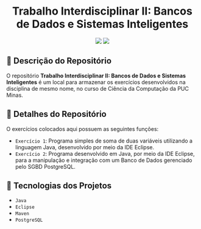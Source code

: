 <h1 align="center">Trabalho Interdisciplinar II: Bancos de Dados e Sistemas Inteligentes</h1>

<p align="center">
<img src="https://img.shields.io/badge/status-andamento-yellow">
<img src="https://img.shields.io/badge/versao-1.0.0-informational">
</p>

## :pencil: Descrição do Repositório

O repositório **Trabalho Interdisciplinar II: Bancos de Dados e Sistemas Inteligentes** é um local para armazenar os exercícios desenvolvidos na disciplina de mesmo nome, no curso de Ciência da Computação da PUC Minas.

## :wrench: Detalhes do Repositório

O exercícios colocados aqui possuem as seguintes funções:

- `Exercício 1`: Programa simples de soma de duas variáveis utilizando a linguagem Java, desenvolvido por meio da IDE Eclipse.
- `Exercício 2`: Programa desenvolvido em Java, por meio da IDE Eclipse, para a manipulação e integração com um Banco de Dados gerenciado pelo SGBD PostgreSQL.

## :hammer: Tecnologias dos Projetos

- `Java`
- `Eclipse`
- `Maven`
- `PostgreSQL`
